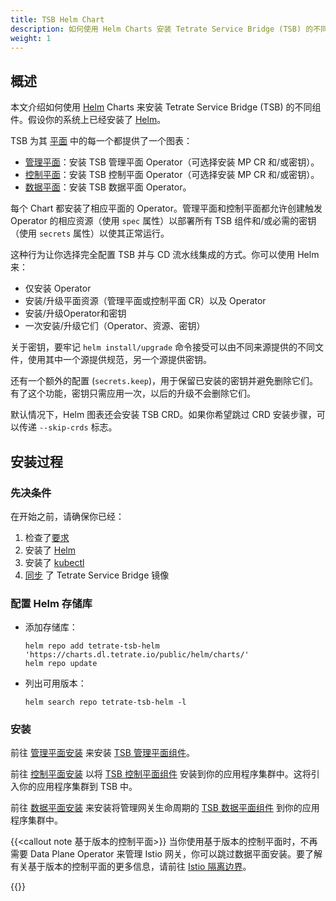 ```yaml
---
title: TSB Helm Chart
description: 如何使用 Helm Charts 安装 Tetrate Service Bridge (TSB) 的不同组件。
weight: 1
---
```


## 概述

本文介绍如何使用 [Helm](https://helm.sh) Charts 来安装 Tetrate Service Bridge (TSB) 的不同组件。假设你的系统上已经安装了 [Helm](https://helm.sh/docs/intro/install/)。

TSB 为其 [平面](../../../concepts/architecture#overall-architecture) 中的每一个都提供了一个图表：

- [管理平面](../managementplane)：安装 TSB 管理平面 Operator（可选择安装 MP CR 和/或密钥）。
- [控制平面](../controlplane)：安装 TSB 控制平面 Operator（可选择安装 MP CR 和/或密钥）。
- [数据平面](../dataplane)：安装 TSB 数据平面 Operator。

每个 Chart 都安装了相应平面的 Operator。管理平面和控制平面都允许创建触发 Operator 的相应资源（使用 `spec` 属性）以部署所有 TSB 组件和/或必需的密钥（使用 `secrets` 属性）以使其正常运行。

这种行为让你选择完全配置 TSB 并与 CD 流水线集成的方式。你可以使用 Helm 来：

- 仅安装 Operator
- 安装/升级平面资源（管理平面或控制平面 CR）以及 Operator
- 安装/升级Operator和密钥
- 一次安装/升级它们（Operator、资源、密钥）

关于密钥，要牢记 `helm install/upgrade` 命令接受可以由不同来源提供的不同文件，使用其中一个源提供规范，另一个源提供密钥。

还有一个额外的配置 (`secrets.keep`)，用于保留已安装的密钥并避免删除它们。有了这个功能，密钥只需应用一次，以后的升级不会删除它们。

默认情况下，Helm 图表还会安装 TSB CRD。如果你希望跳过 CRD 安装步骤，可以传递 `--skip-crds` 标志。

## 安装过程

### 先决条件

在开始之前，请确保你已经：

1. 检查了[要求](../../requirements-and-download)
2. 安装了 [Helm](https://helm.sh/docs/intro/install/)
3. 安装了 [kubectl](https://kubernetes.io/docs/tasks/tools/#kubectl)
4. [同步](../../requirements-and-download#sync-tetrate-service-bridge-images) 了 Tetrate Service Bridge 镜像

### 配置 Helm 存储库

- 添加存储库：
  ```shell
  helm repo add tetrate-tsb-helm 'https://charts.dl.tetrate.io/public/helm/charts/'
  helm repo update

- 列出可用版本：
  ```shell
  helm search repo tetrate-tsb-helm -l
  ```

### 安装

前往 [管理平面安装](../managementplane) 来安装 [TSB 管理平面组件](../../components#management-plane)。

前往 [控制平面安装](../controlplane) 以将 [TSB 控制平面组件](../../components#control-plane) 安装到你的应用程序集群中。这将引入你的应用程序集群到 TSB 中。

前往 [数据平面安装](../dataplane) 来安装将管理网关生命周期的 [TSB 数据平面组件](../../components#data-plane) 到你的应用程序集群中。

{{<callout note 基于版本的控制平面>}}
当你使用基于版本的控制平面时，不再需要 Data Plane Operator 来管理 Istio 网关，你可以跳过数据平面安装。要了解有关基于版本的控制平面的更多信息，请前往 [Istio 隔离边界](../../isolation-boundaries)。

{{</callout>}}